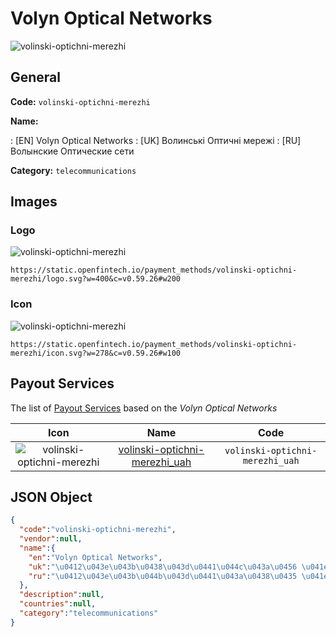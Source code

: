 
# Volyn Optical Networks 
![volinski-optichni-merezhi](https://static.openfintech.io/payment_methods/volinski-optichni-merezhi/logo.svg?w=400&c=v0.59.26#w200)  

## General 
**Code:** `volinski-optichni-merezhi` 
 
**Name:** 
 
:	[EN] Volyn Optical Networks 
:	[UK] Волинські Оптичні мережі 
:	[RU] Волынские Оптические сети 
 
**Category:** `telecommunications` 
 

## Images 

### Logo 
![volinski-optichni-merezhi](https://static.openfintech.io/payment_methods/volinski-optichni-merezhi/logo.svg?w=400&c=v0.59.26#w200)  

```
https://static.openfintech.io/payment_methods/volinski-optichni-merezhi/logo.svg?w=400&c=v0.59.26#w200
```  

### Icon 
![volinski-optichni-merezhi](https://static.openfintech.io/payment_methods/volinski-optichni-merezhi/icon.svg?w=278&c=v0.59.26#w100)  

```
https://static.openfintech.io/payment_methods/volinski-optichni-merezhi/icon.svg?w=278&c=v0.59.26#w100
```  

## Payout Services 
 
The list of [Payout Services](/payout-services/) based on the _Volyn Optical Networks_ 

|Icon|Name|Code| 
|:---:|:---:|:---:| 
|![volinski-optichni-merezhi](https://static.openfintech.io/payout_methods/volinski-optichni-merezhi/icon.png?w=278&c=v0.59.26#w40) |[volinski-optichni-merezhi_uah](/payout-services/volinski-optichni-merezhi_uah/)|`volinski-optichni-merezhi_uah`| 
 

## JSON Object 

```json
{
  "code":"volinski-optichni-merezhi",
  "vendor":null,
  "name":{
    "en":"Volyn Optical Networks",
    "uk":"\u0412\u043e\u043b\u0438\u043d\u0441\u044c\u043a\u0456 \u041e\u043f\u0442\u0438\u0447\u043d\u0456 \u043c\u0435\u0440\u0435\u0436\u0456",
    "ru":"\u0412\u043e\u043b\u044b\u043d\u0441\u043a\u0438\u0435 \u041e\u043f\u0442\u0438\u0447\u0435\u0441\u043a\u0438\u0435 \u0441\u0435\u0442\u0438"
  },
  "description":null,
  "countries":null,
  "category":"telecommunications"
}
```  
